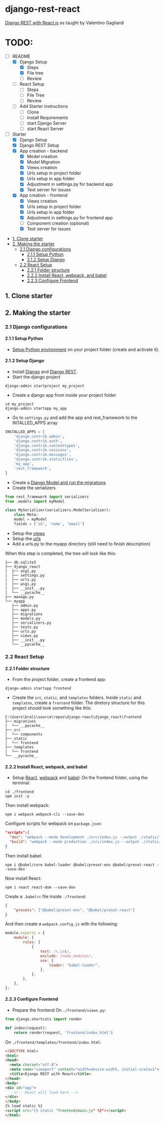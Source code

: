 # django-rest-react <!-- omit in TOC -->

[Django REST with React.js](https://www.valentinog.com/blog/drf/) as taught by Valentino Gagliardi

# TODO: <!-- omit in TOC -->

- [ ] README
  - [x] Django Setup
    - [x] Steps
    - [x] File tree
    - [ ] Review
  - [ ] React Setup
    - [ ] Steps
    - [ ] File Tree
    - [ ] Review
  - [ ] Add Starter instructions
    - [ ] Clone
    - [ ] Install Requirements
    - [ ] start Django Server
    - [ ] start React Server
- [ ] Starter
  - [x] Django Setup
  - [x] Django REST Setup
  - [x] App creation - backend
    - [x] Model creation
    - [x] Model Migration
    - [x] Views creation
    - [x] Urls setup in project folder
    - [x] Urls setup in app folder
    - [x] Adjustment in settings.py for backend app
    - [x] Test server for issues
  - [x] App creation - frontend
    - [x] Views creation
    - [x] Urls setup in project folder
    - [x] Urls setup in app folder
    - [x] Adjustment in settings.py for frontend app
    - [ ] Component creation (optional)
    - [x] Test server for issues

<!-- TOC depthFrom:2 -->
- [1. Clone starter](#1-clone-starter)
- [2. Making the starter](#2-making-the-starter)
  - [2.1 Django configurations](#21-django-configurations)
    - [2.1.1 Setup Python](#211-setup-python)
    - [2.1.2 Setup Django](#212-setup-django)
  - [2.2 React Setup](#22-react-setup)
    - [2.2.1 Folder structure](#221-folder-structure)
    - [2.2.2 Install React, webpack, and babel](#222-install-react-webpack-and-babel)
    - [2.2.3 Configure Frontend](#223-configure-frontend)

<!-- /TOC -->

## 1. Clone starter

## 2. Making the starter

### 2.1 Django configurations

#### 2.1.1 Setup Python
- [Setup Python environment](https://docs.python.org/3/library/venv.html) on your project folder (create and activate it).

#### 2.1.2 Setup Django
- Install [Django](https://www.djangoproject.com/download/) and [Django REST](https://www.django-rest-framework.org/).
- Start the django project

```
django-admin startproject my_project
```

- Create a django app from inside your project folder

```
cd my_project
django-admin startapp my_app
```

- Go to `settings.py` and add the app and rest_framework to the INTALLED_APPS array

```python
INSTALLED_APPS = [
    'django.contrib.admin',
    'django.contrib.auth',
    'django.contrib.contenttypes',
    'django.contrib.sessions',
    'django.contrib.messages',
    'django.contrib.staticfiles',
    'my_app',
    'rest_framework',
]
```

-  Create a [Django Model and run the migrations](https://www.digitalocean.com/community/tutorials/how-to-create-django-models)
-  Create the serializers

```python
from rest_framework import serializers
from .models import myModel

class MySerializer(serializers.ModelSerializer):
    class Meta:
    model = myModel
    fields = ('id', 'name', 'email')
```

-  Setup the [views](https://docs.djangoproject.com/en/3.0/topics/http/views/)
-  Setup the [urls](https://docs.djangoproject.com/en/3.0/ref/urls/)
-  Add a urls.py to the myapp directory (still need to finish description)

When this step is completed, the tree will look like this:

```
├── db.sqlite3
├── django_react
|  ├── asgi.py
|  ├── settings.py
|  ├── urls.py
|  ├── wsgi.py
|  ├── __init__.py
|  └── __pycache__
├── manage.py
└── myapp
   ├── admin.py
   ├── apps.py
   ├── migrations
   ├── models.py
   ├── serializers.py
   ├── tests.py
   ├── urls.py
   ├── views.py
   ├── __init__.py
   └── __pycache__
```

### 2.2 React Setup

#### 2.2.1 Folder structure

- From the project folder, create a frontend app:

```
django-admin startapp frontend
```

- Create the `src`, `static`, and `templates` folders. Inside `static` and `templates`, create a `frontend` folder.
   The diretory structure for this project should look something like this:

```
C:\Users\brali\source\repos\django-react\django_react\frontend
├── migrations
|  └── __pycache__
├── src
|  └── components
├── static
|  └── frontend
├── templates
|  └── frontend
└── __pycache__
```
#### 2.2.2 Install React, webpack, and babel
- Setup [React](https://reactjs.org/), [webpack](https://webpack.js.org/) and [babel](https://babeljs.io/):
   On the frontend folder, using the terminal:

```
cd ./frontend
npm init -y
```

Then install webpack:

```
npm i webpack webpack-cli --save-dev
```

Configure scripts for webpack on `package.json`:

```json
"scripts":{
  "dev": "webpack --mode development ./src/index.js --output ./static/frontend/main.js",
  "build": "webpack --mode production ./src/index.js --output ./static/frontend/main.js",
}
```

Then install babel:

```
npm i @babel/core babel-loader @babel/preset-env @babel/preset-react --save-dev
```

Now install React:

```
npm i react react-dom --save-dev
```

Create a `.babelrc` file inside `./frontend`:

```json
{
	"presets": ["@babel/preset-env", "@babel/preset-react"]
}
```

And then create a `webpack.config.js` with the following:

```javascript
module.exports = {
	module: {
		rules: [
			{
				test: /\.js$/,
				exclude: /node_modules/,
				use: {
					loader: "babel-loader",
				},
			},
		],
	},
};
```
#### 2.2.3 Configure Frontend

- Prepare the frontend
   On `./frontend/views.py`:

```python
from django.shortcuts import render

def index(request):
    return render(request, 'frontend/index.html')
```

On `./frontend/templates/frontend/index.html`:

```html
<!DOCTYPE html>
<html>
<head>
  <meta charset="utf-8">
  <meta name="viewport" content="width=device-width, initial-scale=1">
  <title>Django REST with React</title>
</head>
<body>
<div id="app">
    <!-- React will load here -->
</div>
</body>
{% load static %}
<script src="{% static "frontend/main.js" %}"></script>
</html>
```
